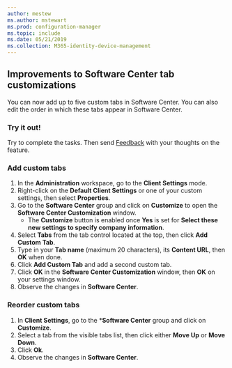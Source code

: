 ```yaml
---
author: mestew
ms.author: mstewart
ms.prod: configuration-manager
ms.topic: include
ms.date: 05/21/2019
ms.collection: M365-identity-device-management
---
```


## Improvements to Software Center tab customizations
<!--4063773-->
You can now add up to five custom tabs in Software Center. You can also edit the order in which these tabs appear in Software Center.

### Try it out!

Try to complete the tasks. Then send [Feedback](/sccm/core/understand/find-help#product-feedback) with your thoughts on the feature.

### Add custom tabs

1. In the **Administration** workspace, go to the **Client Settings** mode. 
1. Right-click on the **Default Client Settings** or one of your custom settings, then select **Properties**.
1. Go to the **Software Center** group and click on **Customize** to open the **Software Center Customization** window.
   - The **Customize** button is enabled once **Yes** is set for  **Select these new settings to specify company information**.
1. Select **Tabs** from the tab control located at the top, then click **Add Custom Tab**.
1. Type in your **Tab name** (maximum 20 characters), its **Content URL**, then **OK** when done.
1. Click **Add Custom Tab** and add a second custom tab.
1. Click **OK** in the **Software Center Customization** window, then **OK** on your settings window.  
1. Observe the changes in **Software Center**.

### Reorder custom tabs

1. In **Client Settings**, go to the ***Software Center** group and click on **Customize**.
1. Select a tab from the visible tabs list, then click either **Move Up** or **Move Down**.
1. Click **Ok**.
1. Observe the changes in **Software Center**.